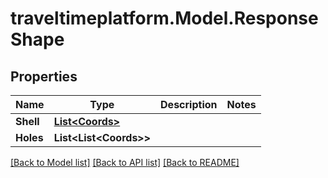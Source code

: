 # traveltimeplatform.Model.ResponseShape
## Properties

Name | Type | Description | Notes
------------ | ------------- | ------------- | -------------
**Shell** | [**List&lt;Coords&gt;**](Coords.md) |  | 
**Holes** | **List&lt;List&lt;Coords&gt;&gt;** |  | 

[[Back to Model list]](../README.md#documentation-for-models) [[Back to API list]](../README.md#documentation-for-api-endpoints) [[Back to README]](../README.md)

